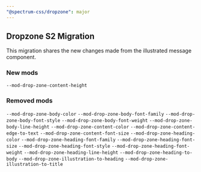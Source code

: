 ```yaml
---
"@spectrum-css/dropzone": major
---
```


## Dropzone S2 Migration

This migration shares the new changes made from the illustrated message component.

### New mods

`--mod-drop-zone-content-height`

### Removed mods

`--mod-drop-zone-body-color` `--mod-drop-zone-body-font-family` `--mod-drop-zone-body-font-style` `--mod-drop-zone-body-font-weight` `--mod-drop-zone-body-line-height` `--mod-drop-zone-content-color` `--mod-drop-zone-content-edge-to-text` `--mod-drop-zone-content-font-size` `--mod-drop-zone-heading-color` `--mod-drop-zone-heading-font-family` `--mod-drop-zone-heading-font-size` `--mod-drop-zone-heading-font-style` `--mod-drop-zone-heading-font-weight` `--mod-drop-zone-heading-line-height` `--mod-drop-zone-heading-to-body` `--mod-drop-zone-illustration-to-heading` `--mod-drop-zone-illustration-to-title`
